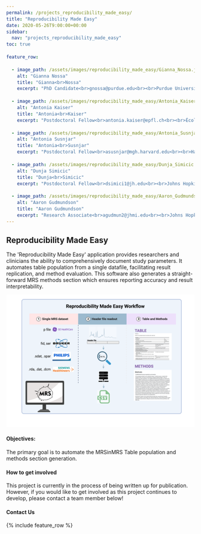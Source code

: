 ```yaml
---
permalink: /projects_reproducibility_made_easy/
title: "Reproducibility Made Easy"
date: 2020-05-26T9:00:00+00:00
sidebar:
  nav: "projects_reproducibility_made_easy"
toc: true

feature_row:

  - image_path: /assets/images/reproducibility_made_easy/Gianna_Nossa.jpg
    alt: "Gianna Nossa"
    title: "Gianna<br>Nossa"
    excerpt: "PhD Candidate<br>gnossa@purdue.edu<br><br>Purdue University<br>School of Health Sciences<br><br>_W Lafayette, Indiana_"

  - image_path: /assets/images/reproducibility_made_easy/Antonia_Kaiser.jpg
    alt: "Antonia Kaiser"
    title: "Antonia<br>Kaiser"
    excerpt: "Postdoctoral Fellow<br>antonia.kaiser@epfl.ch<br><br>École Polytechnique Fédérale de Lausanne,<br>Center for Biomedical Imaging<br>_Lausanne, Switzerland_"

  - image_path: /assets/images/reproducibility_made_easy/Antonia_Susnjar.jpg
    alt: "Antonia Susnjar"
    title: "Antonia<br>Susnjar"
    excerpt: "Postdoctoral Fellow<br>asusnjar@mgh.harvard.edu<br><br>Harvard University<br>School of Medicine<br><br><br>_Boston, Massachusetts_"

  - image_path: /assets/images/reproducibility_made_easy/Dunja_Simicic.jpg
    alt: "Dunja Simicic"
    title: "Dunja<br>Simicic"
    excerpt: "Postdoctoral Fellow<br>dsimici1@jh.edu<br><br>Johns Hopkins<br>School of Medicine<br>Kennedy Krieger Insitute<br>_Baltimore, Maryland_"

  - image_path: /assets/images/reproducibility_made_easy/Aaron_Gudmundson.jpg
    alt: "Aaron Gudmundson"
    title: "Aaron Gudmundson"
    excerpt: "Research Associate<br>agudmun2@jhmi.edu<br><br>Johns Hopkins<br>School of Medicine<br>Kennedy Krieger Insitute<br>_Baltimore, Maryland_"    
---
```



## Reproducibility Made Easy
The 'Reproducibility Made Easy' application provides researchers and clinicians the ability to comprehensively document study parameters. It automates table population from a single datafile, facilitating result replication, and method evaluation. This software also generates a straight-forward MRS methods section which ensures reporting accuracy and result interpretability.

  ![Overview of Objectives and Goals](/assets/images/reproducibility_made_easy/ReproducibilityMadeEasyWorkflow.png)


#### Objectives:
The primary goal is to automate the MRSinMRS Table population and methods section generation. 


#### How to get involved
This project is currently in the process of being written up for publication. However, if you would like to get involved as this project continues to develop, please contact a team member below!


#### Contact Us
{% include feature_row %}
 